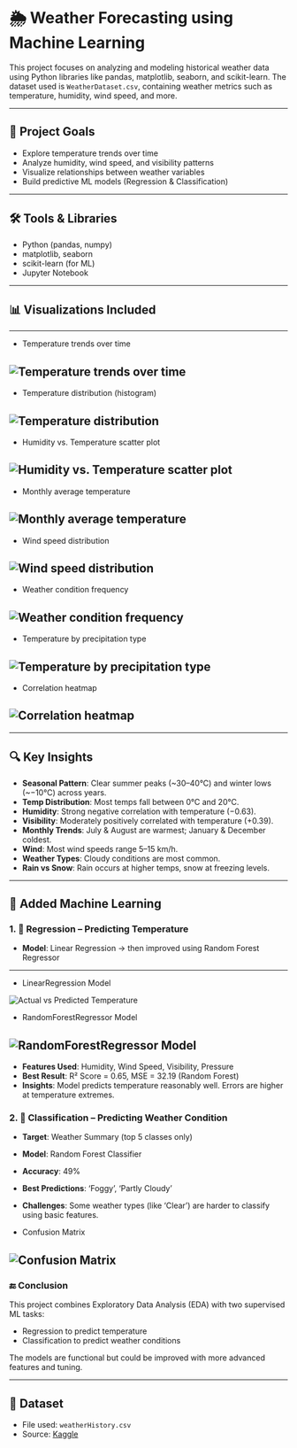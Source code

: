 # 🌦️ Weather Forecasting using Machine Learning

This project focuses on analyzing and modeling historical weather data using Python libraries like pandas, matplotlib, seaborn, and scikit-learn. The dataset used is `WeatherDataset.csv`, containing weather metrics such as temperature, humidity, wind speed, and more.

---

## 📌 Project Goals

- Explore temperature trends over time
- Analyze humidity, wind speed, and visibility patterns
- Visualize relationships between weather variables
- Build predictive ML models (Regression & Classification)

---

## 🛠️ Tools & Libraries

- Python (pandas, numpy)
- matplotlib, seaborn
- scikit-learn (for ML)
- Jupyter Notebook

---

## 📊 Visualizations Included

---
- Temperature trends over time
  
![Temperature trends over time](Figs/Temperature%20Over%20Time.png)
---

- Temperature distribution (histogram)
  
![Temperature distribution](Figs/Temperature%20Distribution.png)
---

- Humidity vs. Temperature scatter plot
  
![Humidity vs. Temperature scatter plot](Figs/Himidity%20VS%20Temperature.png)
---

- Monthly average temperature
  
![Monthly average temperature](Figs/Average%20Monthly%20Temperature.png)
---

- Wind speed distribution
  
![Wind speed distribution](Figs/Wind%20Speed%20Distribution.png)
---

- Weather condition frequency
  
![Weather condition frequency](Figs/Weather%20Condition%20Count.png)
---

- Temperature by precipitation type
  
![Temperature by precipitation type](Figs/Temperature%20By%20Precipitation%20Type.png)
---

- Correlation heatmap
  
![Correlation heatmap](Figs/Correlation%20Heatmap.png)
---

---

## 🔍 Key Insights

- **Seasonal Pattern**: Clear summer peaks (~30–40°C) and winter lows (~−10°C) across years.
- **Temp Distribution**: Most temps fall between 0°C and 20°C.
- **Humidity**: Strong negative correlation with temperature (−0.63).
- **Visibility**: Moderately positively correlated with temperature (+0.39).
- **Monthly Trends**: July & August are warmest; January & December coldest.
- **Wind**: Most wind speeds range 5–15 km/h.
- **Weather Types**: Cloudy conditions are most common.
- **Rain vs Snow**: Rain occurs at higher temps, snow at freezing levels.

---

## 🤖 Added Machine Learning

### 1. 🔢 Regression – Predicting Temperature

- **Model**: Linear Regression → then improved using Random Forest Regressor

---
- LinearRegression Model
  
![Actual vs Predicted Temperature](Figs/Actual%20vs%20Predicted%20Temperature%20(LR).png)


- RandomForestRegressor Model
  
![RandomForestRegressor Model](Figs/Actual%20vs%20Predicted%20Temperature%20(RFR).png)
---


- **Features Used**: Humidity, Wind Speed, Visibility, Pressure
- **Best Result**: R² Score = 0.65, MSE = 32.19 (Random Forest)
- **Insights**: Model predicts temperature reasonably well. Errors are higher at temperature extremes.

### 2. 🧠 Classification – Predicting Weather Condition

- **Target**: Weather Summary (top 5 classes only)
- **Model**: Random Forest Classifier
- **Accuracy**: 49%
- **Best Predictions**: ‘Foggy’, ‘Partly Cloudy’
- **Challenges**: Some weather types (like ‘Clear’) are harder to classify using basic features.



- Confusion Matrix
  
![Confusion Matrix](Figs/Confusion%20Matrix.png)
---


### 🔚 Conclusion

This project combines Exploratory Data Analysis (EDA) with two supervised ML tasks:
- Regression to predict temperature
- Classification to predict weather conditions

The models are functional but could be improved with more advanced features and tuning.

---

## 📁 Dataset

- File used: `weatherHistory.csv`
- Source: [Kaggle](https://www.kaggle.com)

